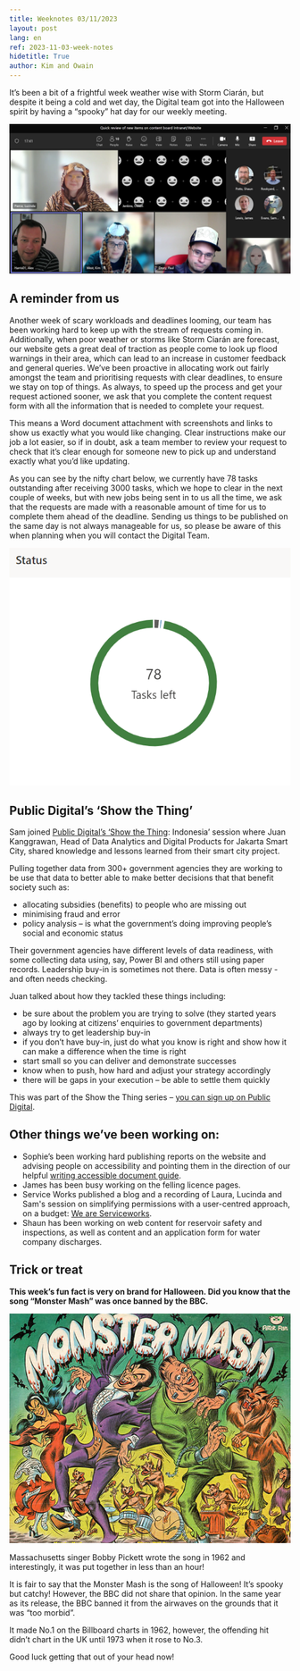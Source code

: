 ```yaml
---
title: Weeknotes 03/11/2023
layout: post
lang: en
ref: 2023-11-03-week-notes
hidetitle: True
author: Kim and Owain
---
```


It’s been a bit of a frightful week weather wise with Storm Ciarán, but despite it being a cold and wet day, the Digital team got into the Halloween spirit by having a “spooky” hat day for our weekly meeting. 

![Digital team with halloween hats](https://github.com/nrw-digital/week-notes/blob/f101fb23ade6e15ae576543f2577324e4cd27816/images/digital%20team%20halloween%20hats.png?raw=true)

## A reminder from us
Another week of scary workloads and deadlines looming, our team has been working hard to keep up with the stream of requests coming in. Additionally, when poor weather or storms like Storm Ciarán are forecast, our website gets a great deal of traction as people come to look up flood warnings in their area, which can lead to an increase in customer feedback and general queries.
We’ve been proactive in allocating work out fairly amongst the team and prioritising requests with clear deadlines, to ensure we stay on top of things. As always, to speed up the process and get your request actioned sooner, we ask that you complete the content request form with all the information that is needed to complete your request.

This means a Word document attachment with screenshots and links to show us exactly what you would like changing. Clear instructions make our job a lot easier, so if in doubt, ask a team member to review your request to check that it’s clear enough for someone new to pick up and understand exactly what you’d like updating.

As you can see by the nifty chart below, we currently have 78 tasks outstanding after receiving 3000 tasks, which we hope to clear in the next couple of weeks, but with new jobs being sent in to us all the time, we ask that the requests are made with a reasonable amount of time for us to complete them ahead of the deadline. Sending us things to be published on the same day is not always manageable for us, so please be aware of this when planning when you will contact the Digital Team. 

![](https://github.com/nrw-digital/week-notes/blob/b1343be45e8ab4fabdb82b8f7c6c4d23ba5de016/images/78%20tasks%20left.png?raw=true)

## Public Digital’s ‘Show the Thing’
Sam joined [Public Digital’s ‘Show the Thing](https://eur01.safelinks.protection.outlook.com/?url=https%3A%2F%2Fpublic.digital%2F&data=05%7C01%7COwain.Jenkins%40cyfoethnaturiolcymru.gov.uk%7Cdf0772b572ee427743b308dbdba0e38b%7C8865ef0facde487cbf175cb50375d757%7C0%7C0%7C638345256282443990%7CUnknown%7CTWFpbGZsb3d8eyJWIjoiMC4wLjAwMDAiLCJQIjoiV2luMzIiLCJBTiI6Ik1haWwiLCJXVCI6Mn0%3D%7C3000%7C%7C%7C&sdata=MK5Y8GV54xguJkXOhSQOBDcAvXjS5plQzeXtnEyYR8s%3D&reserved=0): Indonesia’ session where Juan Kanggrawan, Head of Data Analytics and Digital Products for Jakarta Smart City, shared knowledge and lessons learned from their smart city project. 

Pulling together data from 300+ government agencies they are working to be use that data to better able to make better decisions that that benefit society such as:
+ allocating subsidies (benefits) to people who are missing out
+ minimising fraud and error
+ policy analysis – is what the government’s doing improving people’s social and economic status 

Their government agencies have different levels of data readiness, with some collecting data using, say, Power BI and others still using paper records. Leadership buy-in is sometimes not there. Data is often messy - and often needs checking. 

Juan talked about how they tackled these things including:
+ be sure about the problem you are trying to solve (they started years ago by looking at citizens’ enquiries to government departments)
+ always try to get leadership buy-in
+ if you don’t have buy-in, just do what you know is right and show how it can make a difference when the time is right
+ start small so you can deliver and demonstrate successes
+ know when to push, how hard and adjust your strategy accordingly
+ there will be gaps in your execution – be able to settle them quickly 

This was part of the Show the Thing series – [you can sign up on Public Digital](https://eur01.safelinks.protection.outlook.com/?url=https%3A%2F%2Fpublic.digital%2Fwhat-we-do&data=05%7C01%7COwain.Jenkins%40cyfoethnaturiolcymru.gov.uk%7Cdf0772b572ee427743b308dbdba0e38b%7C8865ef0facde487cbf175cb50375d757%7C0%7C0%7C638345256282443990%7CUnknown%7CTWFpbGZsb3d8eyJWIjoiMC4wLjAwMDAiLCJQIjoiV2luMzIiLCJBTiI6Ik1haWwiLCJXVCI6Mn0%3D%7C3000%7C%7C%7C&sdata=8dnd2AEcWcNB0zi9JAexiADvF%2FO7MKKSs7t04HQuCRk%3D&reserved=0).

## Other things we’ve been working on:
+ Sophie’s been working hard publishing reports on the website and advising people on accessibility and pointing them in the direction of our helpful [writing accessible document guide](https://eur01.safelinks.protection.outlook.com/?url=https%3A%2F%2Fnaturalresources.wales%2Ffooter-links%2Fwriting-accessible-documents%2F%3Flang%3Den&data=05%7C01%7Ckim.west%40cyfoethnaturiolcymru.gov.uk%7C5dabfc7e580a4a8a3e5408dbdb903de6%7C8865ef0facde487cbf175cb50375d757%7C0%7C0%7C638345184785432248%7CUnknown%7CTWFpbGZsb3d8eyJWIjoiMC4wLjAwMDAiLCJQIjoiV2luMzIiLCJBTiI6Ik1haWwiLCJXVCI6Mn0%3D%7C3000%7C%7C%7C&sdata=NHguxAFPIU5GyunDESsSE1iMHkKHBYOxBpjmkL%2FViBw%3D&reserved=0).
+ James has been busy working on the felling licence pages.
+ Service Works published a blog and a recording of Laura, Lucinda and Sam's session on simplifying permissions with a user-centred approach, on a budget: [We are Serviceworks](https://www.weareserviceworks.com/blog/user-experience-natural-resources-wales-simplifying-permissions).
+ Shaun has been working on web content for reservoir safety and inspections, as well as content and an application form for water company discharges.

## Trick or treat 

**This week’s fun fact is very on brand for Halloween. Did you know that the song “Monster Mash” was once banned by the BBC.**

![](https://github.com/nrw-digital/week-notes/blob/17d84338b3006cb69277c7fc01b769b32e7790ad/images/monster-mash-bookshelf-main.jpg?raw=true)

Massachusetts singer Bobby Pickett wrote the song in 1962 and interestingly, it was put together in less than an hour!

It is fair to say that the Monster Mash is the song of Halloween! It’s spooky but catchy! However, the BBC did not share that opinion. In the same year as its release, the BBC banned it from the airwaves on the grounds that it was “too morbid”.

It made No.1 on the Billboard charts in 1962, however, the offending hit didn’t chart in the UK until 1973 when it rose to No.3.

Good luck getting that out of your head now! 
